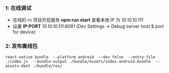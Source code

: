 ### 1: 在线调试
* 在纯的 rn 项目开启服务 **npm run start** 查看本地 IP 为 *10.10.10.111*
* 设置 **IP:PORT** *10.10.10.111:8081* (Dev Settings -> Debug server host & port for device)

### 2: 发布离线包
```
react-native bundle  --platform android  --dev false  --entry-file ./index.js  --bundle-output ./bundle/assets/index.android.bundle  --assets-dest ./bundle/res/
```
